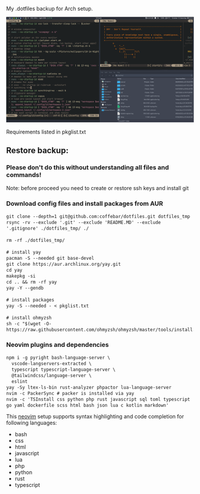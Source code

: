 My .dotfiles backup for Arch setup.


![Screenshot](https://raw.githubusercontent.com/coffebar/dotfiles/master/screenshot.png)


Requirements listed in pkglist.txt

## Restore backup:
### Please don't do this without understanding all files and commands! 

Note: before proceed you need to create or restore ssh keys and install git 

### Download config files and install packages from AUR
```
git clone --depth=1 git@github.com:coffebar/dotfiles.git dotfiles_tmp
rsync -rv --exclude '.git' --exclude 'README.MD' --exclude '.gitignore' ./dotfiles_tmp/ ./ 

rm -rf ./dotfiles_tmp/

# install yay
pacman -S --needed git base-devel
git clone https://aur.archlinux.org/yay.git
cd yay
makepkg -si
cd .. && rm -rf yay
yay -Y --gendb

# install packages
yay -S --needed - < pkglist.txt

# install ohmyzsh
sh -c "$(wget -O- https://raw.githubusercontent.com/ohmyzsh/ohmyzsh/master/tools/install.sh)"

```

### Neovim plugins and dependencies
```
npm i -g pyright bash-language-server \
  vscode-langservers-extracted \
  typescript typescript-language-server \
  @tailwindcss/language-server \
  eslint
yay -Sy ltex-ls-bin rust-analyzer phpactor lua-language-server
nvim -c PackerSync # packer is installed via yay
nvim -c 'TSInstall css python php rust javascript sql toml typescript go yaml dockerfile scss html bash json lua c kotlin markdown'
```

This [neovim](https://github.com/neovim/neovim) setup supports syntax highlighting and code completion for following languages: 

- bash
- css
- html 
- javascript
- lua
- php
- python
- rust 
- typescript


